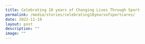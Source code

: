 ```yaml
---
title: Celebrating 10 years of Changing Lives Through Sport
permalink: /media/stories/celebrating10yearsofsportcares/
date: 2022-11-19
layout: post
description: ""
image: ""
---
```

